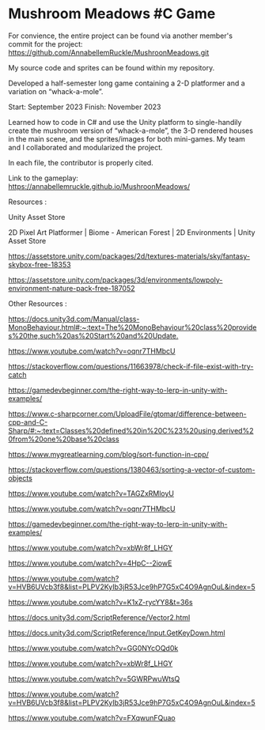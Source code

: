 # Mushroom Meadows #C Game
For convience, the entire project can be found via another member's commit for the project: https://github.com/AnnabellemRuckle/MushroonMeadows.git

My source code and sprites can be found within my repository.

Developed a half-semester long game containing a 2-D platformer and a variation on “whack-a-mole”. 

Start: September 2023 
Finish: November 2023

Learned how to code in C# and use the Unity platform to single-handily create the mushroom version of “whack-a-mole”, the 3-D rendered houses in the main scene, and the sprites/images for both mini-games. My team and I collaborated and modularized the project. 

In each file, the contributor is properly cited.

Link to the gameplay:
https://annabellemruckle.github.io/MushroonMeadows/


Resources :

Unity Asset Store

2D Pixel Art Platformer | Biome - American Forest | 2D Environments | Unity Asset Store​

https://assetstore.unity.com/packages/2d/textures-materials/sky/fantasy-skybox-free-18353​

https://assetstore.unity.com/packages/3d/environments/lowpoly-environment-nature-pack-free-187052​


Other Resources :

https://docs.unity3d.com/Manual/class-MonoBehaviour.html#:~:text=The%20MonoBehaviour%20class%20provides%20the,such%20as%20Start%20and%20Update.​

https://www.youtube.com/watch?v=oqnr7THMbcU​

https://stackoverflow.com/questions/11663978/check-if-file-exist-with-try-catch ​

https://gamedevbeginner.com/the-right-way-to-lerp-in-unity-with-examples/​

​https://www.c-sharpcorner.com/UploadFile/gtomar/difference-between-cpp-and-C-Sharp/#:~:text=Classes%20defined%20in%20C%23%20using,derived%20from%20one%20base%20class​

https://www.mygreatlearning.com/blog/sort-function-in-cpp/​

https://stackoverflow.com/questions/1380463/sorting-a-vector-of-custom-objects​

https://www.youtube.com/watch?v=TAGZxRMloyU

https://www.youtube.com/watch?v=oqnr7THMbcU

https://gamedevbeginner.com/the-right-way-to-lerp-in-unity-with-examples/

https://www.youtube.com/watch?v=xbWr8f_LHGY

https://www.youtube.com/watch?v=4HpC--2iowE

https://www.youtube.com/watch?v=HVB6UVcb3f8&list=PLPV2KyIb3jR53Jce9hP7G5xC4O9AgnOuL&index=5

https://www.youtube.com/watch?v=K1xZ-rycYY8&t=36s

https://docs.unity3d.com/ScriptReference/Vector2.html

https://docs.unity3d.com/ScriptReference/Input.GetKeyDown.html

https://www.youtube.com/watch?v=GG0NYcOQd0k

https://www.youtube.com/watch?v=xbWr8f_LHGY

https://www.youtube.com/watch?v=5GWRPwuWtsQ

https://www.youtube.com/watch?v=HVB6UVcb3f8&list=PLPV2KyIb3jR53Jce9hP7G5xC4O9AgnOuL&index=5

https://www.youtube.com/watch?v=FXqwunFQuao
